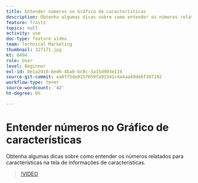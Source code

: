 ```yaml
---
title: Entender números no Gráfico de características
description: Obtenha algumas dicas sobre como entender os números relatados para características na tela de informações de características.
feature: Traits
topics: null
activity: use
doc-type: feature video
team: Technical Marketing
thumbnail: 327171.jpg
kt: 6494
role: User
level: Beginner
exl-id: 8e1a2410-6ed6-4bab-bc8c-3a15d903e119
source-git-commit: ea8ff5de0157659fa91341c4a4aa49de6f397192
workflow-type: tm+mt
source-wordcount: '42'
ht-degree: 0%

---
```


# Entender números no Gráfico de características

Obtenha algumas dicas sobre como entender os números relatados para características na tela de informações de características.

>[!VIDEO](https://video.tv.adobe.com/v/340526/?quality=12&learn=on&captions=por_br)
